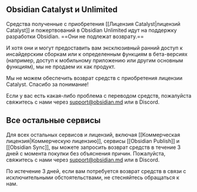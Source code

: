 ## Obsidian Catalyst и Unlimited

Средства полученные с приобретения [[Лицензия Catalyst|лицензий Catalyst]] и пожертвований в Obsidian Unlimited идут на поддержку разработки Obsidian. ==Они не подлежат возврату.==

И хотя они и могут предоставить вам эксклюзивный ранний доступ к инсайдерским сборкам или к определенным функциям в бета-версиях (например, доступ к мобильному приложению или другим основным функциям), мы не продаем их как продукт.

Мы не можем обеспечить возврат средств с приобретения лицензии Catalyst. Спасибо за понимание!

Если у вас есть какая-либо проблема с переводом средств, пожалуйста свяжитесь с нами через support@obsidian.md или в Discord.

## Все остальные сервисы

Для всех остальных сервисов и лицензий, включая [[Коммерческая лицензия|Коммерческую лицензию]], сервисы [[Obsidian Publish]] и [[Obsidian Sync]], вы можете запросить возврат средств в течение 3 дней с момента покупки без объяснения причин. Пожалуйста, свяжитесь с нами через support@obsidian.md или в Discord.

По истечение 3 дней, если вам потребуется возврат средств в связи с исключительными обстоятельствами, не стесняйтесь обращаться к нам.